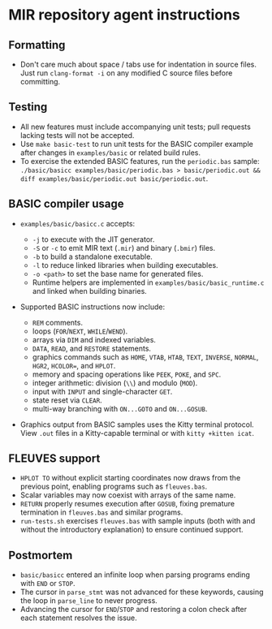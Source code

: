 # MIR repository agent instructions

## Formatting
- Don't care much about space / tabs use for indentation in source files. Just run `clang-format -i` on any modified C source files before committing.

## Testing
- All new features must include accompanying unit tests; pull requests lacking
  tests will not be accepted.
- Use `make basic-test` to run unit tests for the BASIC compiler example after changes in `examples/basic` or related build rules.
- To exercise the extended BASIC features, run the `periodic.bas` sample:
  `./basic/basicc examples/basic/periodic.bas > basic/periodic.out && diff examples/basic/periodic.out basic/periodic.out`.

## BASIC compiler usage
- `examples/basic/basicc.c` accepts:
  - `-j` to execute with the JIT generator.
  - `-S` or `-c` to emit MIR text (`.mir`) and binary (`.bmir`) files.
  - `-b` to build a standalone executable.
  - `-l` to reduce linked libraries when building executables.
  - `-o <path>` to set the base name for generated files.
  - Runtime helpers are implemented in `examples/basic/basic_runtime.c` and linked when building binaries.

- Supported BASIC instructions now include:
  - `REM` comments.
  - loops (`FOR`/`NEXT`, `WHILE`/`WEND`).
  - arrays via `DIM` and indexed variables.
  - `DATA`, `READ`, and `RESTORE` statements.
  - graphics commands such as `HOME`, `VTAB`, `HTAB`, `TEXT`, `INVERSE`, `NORMAL`, `HGR2`, `HCOLOR=`, and `HPLOT`.
  - memory and spacing operations like `PEEK`, `POKE`, and `SPC`.
  - integer arithmetic: division (`\\`) and modulo (`MOD`).
  - input with `INPUT` and single-character `GET`.
  - state reset via `CLEAR`.
  - multi-way branching with `ON...GOTO` and `ON...GOSUB`.

- Graphics output from BASIC samples uses the Kitty terminal protocol. View
  `.out` files in a Kitty-capable terminal or with `kitty +kitten icat`.

## FLEUVES support
- `HPLOT TO` without explicit starting coordinates now draws from the previous
  point, enabling programs such as `fleuves.bas`.
- Scalar variables may now coexist with arrays of the same name.
- `RETURN` properly resumes execution after `GOSUB`, fixing premature
  termination in `fleuves.bas` and similar programs.
- `run-tests.sh` exercises `fleuves.bas` with sample inputs (both with and
  without the introductory explanation) to ensure continued support.

## Postmortem
- `basic/basicc` entered an infinite loop when parsing programs ending with `END` or `STOP`.
- The cursor in `parse_stmt` was not advanced for these keywords, causing the loop in `parse_line` to never progress.
- Advancing the cursor for `END`/`STOP` and restoring a colon check after each statement resolves the issue.

